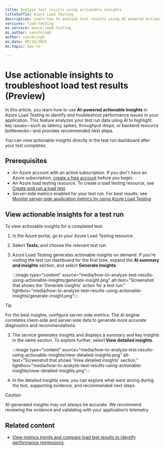 ```yaml
---
title: Analyse test results using actionable insights
titleSuffix: Azure Load Testing
description: Learn how to analyze test results using AI powered actionable insights 
services: load-testing
ms.service: azure-load-testing
ms.author: vanshsingh
author: vanshsingh
ms.date: 05/19/2025
ms.topic: how-to

---
```

# Use actionable insights to troubleshoot load test results (Preview)

In this article, you learn how to use **AI-powered actionable insights** in Azure Load Testing to identify and troubleshoot performance issues in your application. This feature analyzes your test run data using AI to highlight key issues—such as latency spikes, throughput drops, or backend resource bottlenecks—and provides recommended next steps.


You can view actionable insights directly in the test run dashboard after your test completes.

## Prerequisites  

- An Azure account with an active subscription. If you don't have an Azure subscription, [create a free account](https://azure.microsoft.com/free/?WT.mc_id=A261C142F) before you begin.  
- An Azure load testing resource. To create a load testing resource, see [Create and run a load test](./quickstart-create-and-run-load-test.md).
- Server-side metrics enabled for your test run. For best results, see [Monitor server-side application metrics by using Azure Load Testing](./how-to-monitor-server-side-metrics.md)

## View actionable insights for a test run

To view actionable insights for a completed test:

1. In the Azure portal, go to your Azure Load Testing resource. 

2. Select **Tests**, and choose the relevant test run.

2. Azure Load Testing generates actionable insights on demand. If you're visiting the test run dashboard for the first time, expand the **AI summary and insights** section, and select **Generate insights**.

    :::image type="content" source="media/how-to-analyze-test-results-using-actionable-insights/generate-insight.png" alt-text="Screenshot that shows the 'Generate insights' action for a test run." lightbox="media/how-to-analyze-test-results-using-actionable-insights/generate-insight.png":::

> [!TIP]
> For the best insights, configure server-side metrics. The AI engine correlates client-side and server-side data to generate more accurate diagnostics and recommendations.

3. The service generates insights and displays a summary and key insights in the same section. To explore further, select **View detailed insights**.

    :::image type="content" source="media/how-to-analyze-test-results-using-actionable-insights/view-detailed-insights.png" alt-text="Screenshot that shows 'View detailed insights' section." lightbox="media/how-to-analyze-test-results-using-actionable-insights/view-detailed-insights.png":::

4. In the detailed insights view, you can explore what went wrong during the test, supporting evidence, and recommended next steps.


> [!CAUTION]
> AI-generated insights may not always be accurate. We recommend reviewing the evidence and validating with your application’s telemetry 

## Related content

- [View metrics trends and compare load test results to identify performance regressions](./how-to-compare-multiple-test-runs.md).

